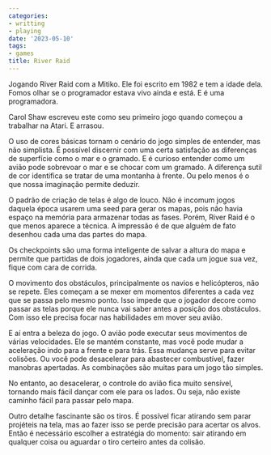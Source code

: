 ```yaml
---
categories:
- writting
- playing
date: '2023-05-10'
tags:
- games
title: River Raid
---
```


Jogando River Raid com a Mitiko. Ele foi escrito em 1982 e tem a idade dela. Fomos olhar se o programador estava vivo ainda e está. E é uma programadora.  

Carol Shaw escreveu este como seu primeiro jogo quando começou a trabalhar na Atari. E arrasou.

O uso de cores básicas tornam o cenário do jogo simples de entender, mas não simplista. É possível discernir com uma certa satisfação as diferenças de superfície como o mar e o gramado. E é curioso entender como um avião pode sobrevoar o mar e se chocar com um gramado. A diferença sutil de cor identifica se tratar de uma montanha à frente. Ou pelo menos é o que nossa imaginação permite deduzir.

O padrão de criação de telas é algo de louco. Não é incomum jogos daquela época usarem uma seed para gerar os mapas, pois não havia espaço na memória para armazenar todas as fases. Porém, River Raid é o que menos aparece a técnica. A impressão é de que alguém de fato desenhou cada uma das partes do mapa.

Os checkpoints são uma forma inteligente de salvar a altura do mapa e permite que partidas de dois jogadores, ainda que cada um jogue sua vez, fique com cara de corrida.

O movimento dos obstáculos, principalmente os navios e helicópteros, não se repete. Eles começam a se mexer em momentos diferentes a cada vez que se passa pelo mesmo ponto. Isso impede que o jogador decore como passar as telas porque ele nunca vai saber antes a posição dos obstáculos. Com isso ele precisa focar nas habilidades em mover seu avião.

E aí entra a beleza do jogo. O avião pode executar seus movimentos de várias velocidades. Ele se mantém constante,  mas você pode mudar a aceleração indo para a frente e para trás. Essa mudança serve para evitar colisões. Ou você pode desacelerar para abastecer combustível, fazer manobras apertadas. As combinações são muitas para um jogo tão simples.

No entanto, ao desacelerar, o controle do avião fica muito sensível, tornando mais fácil dançar com ele para os lados. Ou seja, não existe caminho fácil para passar pelo mapa.

Outro detalhe fascinante são os tiros. É possível ficar atirando sem parar projéteis na tela, mas ao fazer isso se perde precisão para acertar os alvos. Então é necessário escolher a estratégia do momento: sair atirando em qualquer coisa ou aguardar o tiro certeiro antes da colisão.